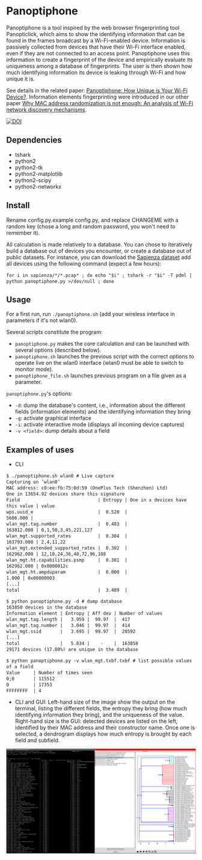Panoptiphone
=============

Panoptiphone is a tool inspired by the web browser fingerprinting tool Panopticlick, which aims to show the identifying information that can be found in the frames broadcast by a Wi-Fi-enabled device. Information is passively collected from devices that have their Wi-Fi interface enabled, even if they are not connected to an access point. Panoptiphone uses this information to create a fingerprint of the device and empirically evaluate its uniqueness among a database of fingerprints. The user is then shown how much identifying information its device is leaking through Wi-Fi and how unique it is.

See details in the related paper: [Panoptiphone: How Unique is Your Wi-Fi Device?](https://hal.inria.fr/hal-01330479/file/paper.pdf). Information elements fingerprinting were introduced in our other paper [Why MAC address randomization is not enough: An analysis of Wi-Fi network discovery mechanisms](https://hal.inria.fr/hal-01282900/document).

[![DOI](https://zenodo.org/badge/DOI/10.5281/zenodo.1044394.svg)](https://doi.org/10.5281/zenodo.1044394)

## Dependencies ##

- tshark
- python2
- python2-tk
- python2-matplotlib
- python2-scipy
- python2-networkx

## Install ##

Rename config.py.example config.py, and replace CHANGEME with a random key (chose a long and random password, you won't need to remember it).

All calculation is made relatively to a database. You can chose to iteratively build a database out of devices you encounter, or create a database out of public datasets. For instance, you can download the [Sapienza dataset](https://crawdad.org/sapienza/probe-requests/20130910/) add all devices using the following command (expect a few hours):
```
for i in sapienza/*/*.pcap* ; do echo "$i" ; tshark -r "$i" -T pdml | python panoptiphone.py >/dev/null ; done
```

## Usage ##

For a first run, run `./panoptiphone.sh` (add your wireless interface in parameters if it's not wlan0).

Several scripts constitute the program:
- `panoptiphone.py` makes the core calculation and can be launched with several options (described below).
- `panoptiphone.sh` launches the previous script with the correct options to operate live on the wlan0 interface (wlan0 must be able to switch to monitor mode).
- `panoptiphone_file.sh` launches previous program on a file given as a parameter.

`panoptiphone.py`'s options:
- `-d`: dump the database's content, i.e., information about the different fields (information elements) and the identifying information they bring
- `-g`: activate graphical interface
- `-i`: activate interactive mode (displays all incoming device captures)
- `-v <field>`: dump details about a field

## Examples of uses ##

- CLI

```
$ ./panoptiphone.sh wlan0 # Live capture
Capturing on ’wlan0’
MAC address: c0:ee:fb:75:0d:59 (OnePlus Tech (Shenzhen) Ltd)
One in 13654.92 devices share this signature
Field                             | Entropy | One in x devices have this value | value
wps.uuid_e                        |  0.528  |                         5606.000 |
wlan_mgt.tag.number               |  0.483  |                       163812.000 | 0,1,50,3,45,221,127
wlan_mgt.supported_rates          |  0.304  |                       163793.000 | 2,4,11,22
wlan_mgt.extended_supported_rates |  0.302  |                       162962.000 | 12,18,24,36,48,72,96,108
wlan_mgt.ht.capabilities.psmp     |  0.301  |                       162962.000 | 0x0000012c
wlan_mgt.ht.ampduparam            |  0.000  |                            1.000 | 0x00000003
[...]
total                             |  3.489  |
```

```
$ python panoptiphone.py -d # dump database
163858 devices in the database
Information element | Entropy | Aff dev | Number of values
wlan_mgt.tag.length |   3.959 |  99.97  |  417
wlan_mgt.tag.number |   3.046 |  99.97  |  414
wlan_mgt.ssid       |   3.695 |  99.97  |  20592
[...]
total               |   5.834 |    -    |  163858
29171 devices (17.80%) are unique in the database
```

```
$ python panoptiphone.py -v wlan_mgt.txbf.txbf # list possible values of a field
Value     | Number of times seen
0;0       | 115512
0         | 17353
FFFFFFFF  | 4
```

- CLI and GUI: Left-hand size of the image show the output on the terminal, listing the different fields, the entropy they bring (how much identifying information they bring), and the uniqueness of the value. Right-hand size is the GUI: detected devices are listed on the left, identified by their MAC address and their constructor name. Once one is selected, a dendrogram displays how much entropy is brought by each field and subfield.

![GUI example](example.png?raw=true "GUI example")
